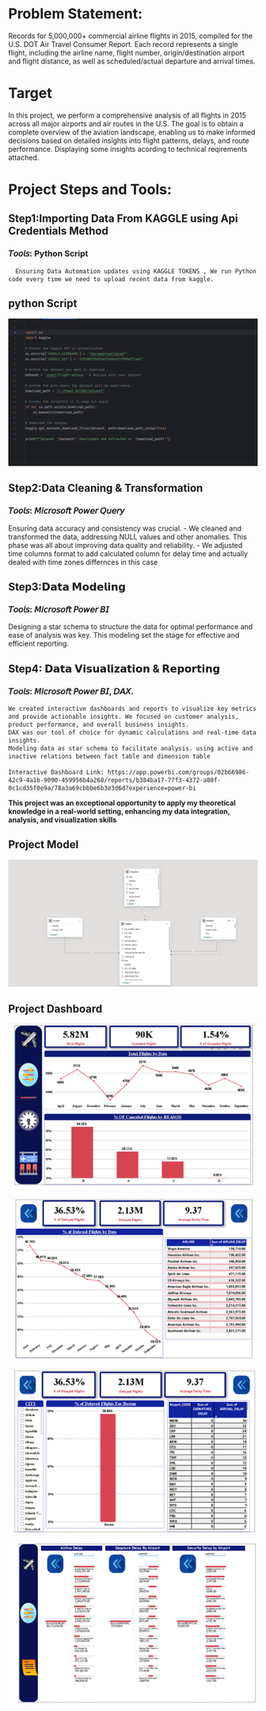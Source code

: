 # Problem Statement:
Records for 5,000,000+ commercial airline flights in 2015, compiled for the U.S. DOT Air Travel Consumer Report. Each record represents a single flight, including the airline name, flight number, origin/destination airport and flight distance, as well as scheduled/actual departure and arrival times.

# Target
In this project, we perform a comprehensive analysis of all flights in 2015 across all major airports and air routes in the U.S. The goal is to obtain a complete overview of the aviation landscape, enabling us to make informed decisions based on detailed insights into flight patterns, delays, and route performance.
Displaying some insights acording to technical reqirements attached.

# Project Steps and Tools:

## Step1:Importing Data From KAGGLE using Api Credentials Method 

  ### 𝘛𝘰𝘰𝘭𝘴: Python Script 
      Ensuring Data Automation updates using KAGGLE TOKENS , We run Python code every time we need to upload recent data from kaggle.
      
   ## python Script
      
   ![Sales Data Analysis Dashboard](https://github.com/esraamorsy131/USA-Flights-Projects/blob/main/Python%20Script.PNG)

      
  
## Step2:Data Cleaning & Transformation

 ### 𝘛𝘰𝘰𝘭𝘴: 𝘔𝘪𝘤𝘳𝘰𝘴𝘰𝘧𝘵 𝘗𝘰𝘸𝘦𝘳 𝘘𝘶𝘦𝘳𝘺

   Ensuring data accuracy and consistency was crucial. 
         - We cleaned and transformed the data, addressing NULL values and other anomalies. This phase was all about improving data quality and reliability.
         - We adjusted time columns format to add calculated column for delay time and actually dealed with time zones differnces in this case 

## **Step3:𝗗𝗮𝘁𝗮 𝗠𝗼𝗱𝗲𝗹𝗶𝗻𝗴**

  ### 𝘛𝘰𝘰𝘭𝘴: 𝘔𝘪𝘤𝘳𝘰𝘴𝘰𝘧𝘵 𝘗𝘰𝘸𝘦𝘳 𝘉𝘐
  
   Designing a star schema to structure the data for optimal performance and ease of analysis was key. This modeling set the stage for effective and efficient reporting.

## **Step4: 𝗗𝗮𝘁𝗮 𝗩𝗶𝘀𝘂𝗮𝗹𝗶𝘇𝗮𝘁𝗶𝗼𝗻 & 𝗥𝗲𝗽𝗼𝗿𝘁𝗶𝗻𝗴**

  ### 𝘛𝘰𝘰𝘭𝘴: 𝘔𝘪𝘤𝘳𝘰𝘴𝘰𝘧𝘵 𝘗𝘰𝘸𝘦𝘳 𝘉𝘐, 𝘋𝘈𝘟.
  
    We created interactive dashboards and reports to visualize key metrics and provide actionable insights. We focused on customer analysis, product performance, and overall business insights.
    DAX was our tool of choice for dynamic calculations and real-time data insights.
    Modeling data as star schema to facilitate analysis. using active and inactive relations between fact table and dimension table

    Interactive Dashboard Link: https://app.powerbi.com/groups/02b66986-42c9-4a1b-9090-459956b4a268/reports/b384ba17-77f3-4372-a08f-0c1cd35f0e9a/78a3a69cbbbe6b3e3d6d?experience=power-bi


**This project was an exceptional opportunity to apply my theoretical knowledge in a real-world setting, enhancing my data integration, analysis, and visualization skills**

## Project Model

![Sales Data Analysis Dashboard](https://github.com/esraamorsy131/USA-Flights-Projects/blob/main/Model%20Diagram.PNG)

## Project Dashboard

![Sales Data Analysis Dashboard](https://github.com/esraamorsy131/USA-Flights-Projects/blob/main/Summary%20Dashboard.PNG)

![Sales Data Analysis Dashboard](https://github.com/esraamorsy131/USA-Flights-Projects/blob/main/Airlines%20Dahboard.PNG)

![Sales Data Analysis Dashboard](https://github.com/esraamorsy131/USA-Flights-Projects/blob/main/Airport%20Dahboard.PNG)

![Sales Data Analysis Dashboard](https://github.com/esraamorsy131/USA-Flights-Projects/blob/main/Detailed%20Delay%20Time%20Dashboard.PNG)


